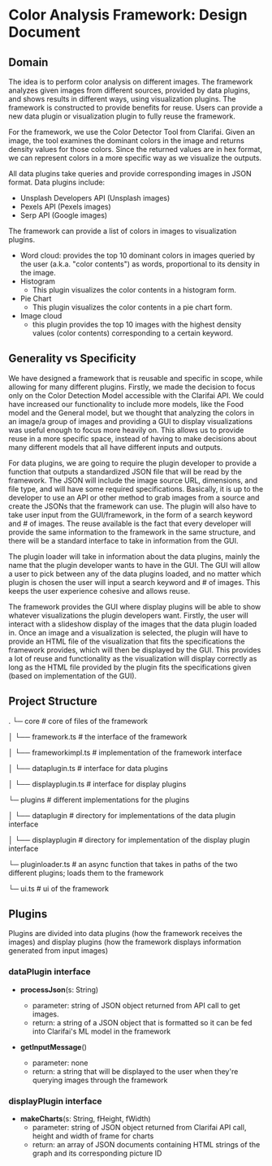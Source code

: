 # Color Analysis Framework: Design Document

## Domain

The idea is to perform color analysis on different images. The framework analyzes given images from different sources, provided by data plugins, and shows results in different ways, using visualization plugins. The framework is constructed to provide benefits for reuse. Users can provide a new data plugin or visualization plugin to fully reuse the framework.
 
For the framework, we use the Color Detector Tool from Clarifai. Given an image, the tool examines the dominant colors in the image and returns density values for those colors. Since the returned values are in hex format, we can represent colors in a more specific way as we visualize the outputs. 
 
All data plugins take queries and provide corresponding images in JSON format.
Data plugins  include:
- Unsplash Developers API (Unsplash images)
- Pexels API (Pexels images)
- Serp API (Google images)
 
The framework can provide a list of colors in images to visualization plugins.
- Word cloud: provides the top 10 dominant colors in images queried by the user (a.k.a. "color contents") as words, proportional to its density in the image.
- Histogram
	- This plugin visualizes the color contents in a histogram form. 
- Pie Chart
	- This plugin visualizes the color contents in a pie chart form. 
- Image cloud
	- this plugin provides the top 10 images with the highest density values (color contents) corresponding to a certain keyword. 


## Generality vs Specificity

We have designed a framework that is reusable and specific in scope, while allowing for many different plugins. Firstly, we made the decision to focus only on the Color Detection Model accessible with the Clarifai API. We could have increased our functionality to include more models, like the Food model and the General model, but we thought that analyzing the colors in an image/a group of images and providing a GUI to display visualizations was useful enough to focus more heavily on. This allows us to provide reuse in a more specific space, instead of having to make decisions about many different models that all have different inputs and outputs.

For data plugins, we are going to require the plugin developer to provide a function that outputs a standardized JSON file that will be read by the framework. The JSON will include the image source URL, dimensions, and file type, and will have some required specifications. Basically, it is up to the developer to use an API or other method to grab images from a source and create the JSONs that the framework can use. The plugin will also have to take user input from the GUI/framework, in the form of a search keyword and # of images. The reuse available is the fact that every developer will provide the same information to the framework in the same structure, and there will be a standard interface to take in information from the GUI.

The plugin loader will take in information about the data plugins, mainly the name that the plugin developer wants to have in the GUI. The GUI will allow a user to pick between any of the data plugins loaded, and no matter which plugin is chosen the user will input a search keyword and # of images. This keeps the user experience cohesive and allows reuse.

The framework provides the GUI where display plugins will be able to show whatever visualizations the plugin developers want. Firstly, the user will interact with a slideshow display of the images that the data plugin loaded in. Once an image and a visualization is selected, the plugin will have to provide an HTML file of the visualization that fits the specifications the framework provides, which will then be displayed by the GUI. This provides a lot of reuse and functionality as the visualization will display correctly as long as the HTML file provided by the plugin fits the specifications given (based on implementation of the GUI).

## Project Structure
.
└─ core							# core of files of the framework

│   └──  framework.ts			# the interface of the framework

│   └──  frameworkimpl.ts	    # implementation of the framework interface

│   └──  dataplugin.ts			# interface for data plugins

│   └──	 displayplugin.ts		# interface for display plugins

└─ plugins						# different implementations for the plugins

│   └──  dataplugin				# directory for implementations of the data plugin interface

│   └──  displayplugin			# directory for implementation of the display plugin interface

└─ pluginloader.ts				# an async function that takes in paths of the two different plugins; loads them to the framework

└─ ui.ts						# ui of the framework



## Plugins
Plugins are divided into data plugins (how the framework receives the images) and display plugins (how the framework displays information generated from input images)

### dataPlugin interface
- **processJson**(s: String)
	- parameter: string of JSON object returned from API call to get images.
	- return: a string of a JSON object that is formatted so it can be fed into Clarifai's ML model in the framework

- **getInputMessage**()
	- parameter: none
	- return: a string that will be displayed to the user when they're querying images through the framework

### displayPlugin interface
- **makeCharts**(s: String, fHeight, fWidth)
	- parameter: string of JSON object returned from Clarifai API call, height and width of frame for charts
	- return: an array of JSON documents containing HTML strings of the graph and its corresponding picture ID
